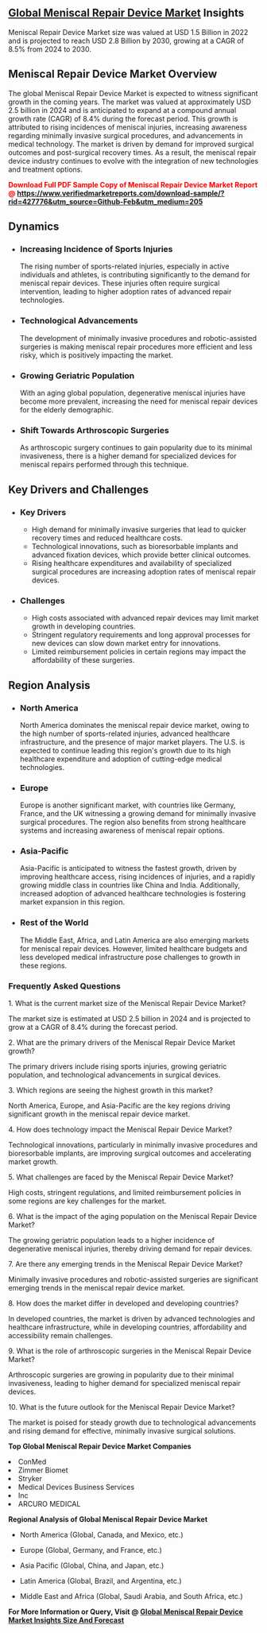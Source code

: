 <h2><a href="https://www.verifiedmarketreports.com/download-sample/?rid=427776&amp;utm_source=Github&amp;utm_medium=205" target="_blank">Global Meniscal Repair Device Market</a> Insights</h2><p>Meniscal Repair Device Market size was valued at USD 1.5 Billion in 2022 and is projected to reach USD 2.8 Billion by 2030, growing at a CAGR of 8.5% from 2024 to 2030.</p><p> <h2>Meniscal Repair Device Market Overview</h2> <p>The global Meniscal Repair Device Market is expected to witness significant growth in the coming years. The market was valued at approximately USD 2.5 billion in 2024 and is anticipated to expand at a compound annual growth rate (CAGR) of 8.4% during the forecast period. This growth is attributed to rising incidences of meniscal injuries, increasing awareness regarding minimally invasive surgical procedures, and advancements in medical technology. The market is driven by demand for improved surgical outcomes and post-surgical recovery times. As a result, the meniscal repair device industry continues to evolve with the integration of new technologies and treatment options.</p> <p><strong><p><span class=""><span style="color: #ff0000;"><strong>Download Full PDF Sample Copy of Meniscal Repair Device Market Report</strong> @ </span><a href="https://www.verifiedmarketreports.com/download-sample/?rid=427776&amp;utm_source=Github-Feb&amp;utm_medium=205" target="_blank">https://www.verifiedmarketreports.com/download-sample/?rid=427776&amp;utm_source=Github-Feb&amp;utm_medium=205</a></span></p></strong></p> <h2>Dynamics</h2> <ul> <li><h3>Increasing Incidence of Sports Injuries</h3> The rising number of sports-related injuries, especially in active individuals and athletes, is contributing significantly to the demand for meniscal repair devices. These injuries often require surgical intervention, leading to higher adoption rates of advanced repair technologies. </li> <li><h3>Technological Advancements</h3> The development of minimally invasive procedures and robotic-assisted surgeries is making meniscal repair procedures more efficient and less risky, which is positively impacting the market. </li> <li><h3>Growing Geriatric Population</h3> With an aging global population, degenerative meniscal injuries have become more prevalent, increasing the need for meniscal repair devices for the elderly demographic. </li> <li><h3>Shift Towards Arthroscopic Surgeries</h3> As arthroscopic surgery continues to gain popularity due to its minimal invasiveness, there is a higher demand for specialized devices for meniscal repairs performed through this technique. </li> </ul> <h2>Key Drivers and Challenges</h2> <ul> <li><h3>Key Drivers</h3> <ul> <li>High demand for minimally invasive surgeries that lead to quicker recovery times and reduced healthcare costs.</li> <li>Technological innovations, such as bioresorbable implants and advanced fixation devices, which provide better clinical outcomes.</li> <li>Rising healthcare expenditures and availability of specialized surgical procedures are increasing adoption rates of meniscal repair devices.</li> </ul> </li> <li><h3>Challenges</h3> <ul> <li>High costs associated with advanced repair devices may limit market growth in developing countries.</li> <li>Stringent regulatory requirements and long approval processes for new devices can slow down market entry for innovations.</li> <li>Limited reimbursement policies in certain regions may impact the affordability of these surgeries.</li> </ul> </li> </ul> <h2>Region Analysis</h2> <ul> <li><h3>North America</h3> North America dominates the meniscal repair device market, owing to the high number of sports-related injuries, advanced healthcare infrastructure, and the presence of major market players. The U.S. is expected to continue leading this region's growth due to its high healthcare expenditure and adoption of cutting-edge medical technologies. </li> <li><h3>Europe</h3> Europe is another significant market, with countries like Germany, France, and the UK witnessing a growing demand for minimally invasive surgical procedures. The region also benefits from strong healthcare systems and increasing awareness of meniscal repair options. </li> <li><h3>Asia-Pacific</h3> Asia-Pacific is anticipated to witness the fastest growth, driven by improving healthcare access, rising incidences of injuries, and a rapidly growing middle class in countries like China and India. Additionally, increased adoption of advanced healthcare technologies is fostering market expansion in this region. </li> <li><h3>Rest of the World</h3> The Middle East, Africa, and Latin America are also emerging markets for meniscal repair devices. However, limited healthcare budgets and less developed medical infrastructure pose challenges to growth in these regions. </li> </ul> <h3>Frequently Asked Questions</h3> <p>1. What is the current market size of the Meniscal Repair Device Market?</p> <p>The market size is estimated at USD 2.5 billion in 2024 and is projected to grow at a CAGR of 8.4% during the forecast period.</p> <p>2. What are the primary drivers of the Meniscal Repair Device Market growth?</p> <p>The primary drivers include rising sports injuries, growing geriatric population, and technological advancements in surgical devices.</p> <p>3. Which regions are seeing the highest growth in this market?</p> <p>North America, Europe, and Asia-Pacific are the key regions driving significant growth in the meniscal repair device market.</p> <p>4. How does technology impact the Meniscal Repair Device Market?</p> <p>Technological innovations, particularly in minimally invasive procedures and bioresorbable implants, are improving surgical outcomes and accelerating market growth.</p> <p>5. What challenges are faced by the Meniscal Repair Device Market?</p> <p>High costs, stringent regulations, and limited reimbursement policies in some regions are key challenges for the market.</p> <p>6. What is the impact of the aging population on the Meniscal Repair Device Market?</p> <p>The growing geriatric population leads to a higher incidence of degenerative meniscal injuries, thereby driving demand for repair devices.</p> <p>7. Are there any emerging trends in the Meniscal Repair Device Market?</p> <p>Minimally invasive procedures and robotic-assisted surgeries are significant emerging trends in the meniscal repair device market.</p> <p>8. How does the market differ in developed and developing countries?</p> <p>In developed countries, the market is driven by advanced technologies and healthcare infrastructure, while in developing countries, affordability and accessibility remain challenges.</p> <p>9. What is the role of arthroscopic surgeries in the Meniscal Repair Device Market?</p> <p>Arthroscopic surgeries are growing in popularity due to their minimal invasiveness, leading to higher demand for specialized meniscal repair devices.</p> <p>10. What is the future outlook for the Meniscal Repair Device Market?</p> <p>The market is poised for steady growth due to technological advancements and rising demand for effective, minimally invasive surgical solutions.</p> </p><p><strong>Top Global Meniscal Repair Device Market Companies</strong></p><div data-test-id=""><p><li>ConMed</li><li> Zimmer Biomet</li><li> Stryker</li><li> Medical Devices Business Services</li><li> Inc</li><li> ARCURO MEDICAL</li></p><div><strong>Regional Analysis of&nbsp;Global Meniscal Repair Device Market</strong></div><ul><li dir="ltr"><p dir="ltr">North America&nbsp;(Global, Canada, and Mexico, etc.)</p></li><li dir="ltr"><p dir="ltr">Europe (Global, Germany, and France, etc.)</p></li><li dir="ltr"><p dir="ltr">Asia Pacific&nbsp;(Global, China, and Japan, etc.)</p></li><li dir="ltr"><p dir="ltr">Latin America&nbsp;(Global, Brazil, and Argentina, etc.)</p></li><li dir="ltr">Middle East and Africa&nbsp;(Global, Saudi Arabia, and South Africa, etc.)</li></ul><p><strong>For More Information or Query, Visit @&nbsp;</strong><strong><a href="https://www.verifiedmarketreports.com/product/meniscal-repair-device-market/?utm_source=Github&amp;utm_medium=205" target="_blank">Global Meniscal Repair Device Market Insights Size And Forecast</a></strong></p></div>
